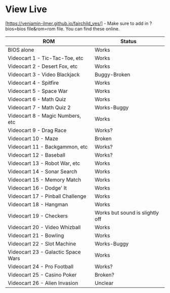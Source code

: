 # View Live

[https://veniamin-ilmer.github.io/fairchild_ves/] - Make sure to add in ?bios=bios file&rom=rom file. You can find these online.

ROM | Status
----|-------
BIOS alone | Works
Videocart 1 - Tic-Tac-Toe, etc | Works
Videocart 2 - Desert Fox, etc | Works
Videocart 3 - Video Blackjack | Buggy-Broken
Videocart 4 - Spitfire | Works
Videocart 5 - Space War | Works
Videocart 6 - Math Quiz | Works
Videocart 7 - Math Quiz 2 | Works-Buggy
Videocart 8 - Magic Numbers, etc | Works
Videocart 9 - Drag Race | Works?
Videocart 10 - Maze | Broken
Videocart 11 - Backgammon, etc | Works?
Videocart 12 - Baseball | Works?
Videocart 13 - Robot War, etc | Works
Videocart 14 - Sonar Search | Works
Videocart 15 - Memory Match | Works
Videocart 16 - Dodge' It | Works
Videocart 17 - Pinball Challenge | Works
Videocart 18 - Hangman | Works
Videocart 19 - Checkers | Works but sound is slightly off
Videocart 20 - Video Whizball | Works
Videocart 21 - Bowling | Works
Videocart 22 - Slot Machine | Works-Buggy
Videocart 23 - Galactic Space Wars | Works
Videocart 24 - Pro Football | Works?
Videocart 25 - Casino Poker | Broken?
Videocart 26 - Alien Invasion | Unclear
